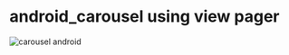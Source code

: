 # android_carousel using view pager
![carousel android](android_carousel/screenshot/Screenshot.png)
